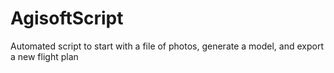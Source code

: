 # AgisoftScript
Automated script to start with a file of photos, generate a model, and export a new flight plan
